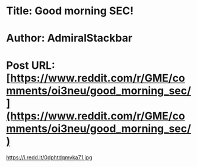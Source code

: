 # Title: Good morning SEC!
# Author: AdmiralStackbar
# Post URL: [https://www.reddit.com/r/GME/comments/oi3neu/good_morning_sec/](https://www.reddit.com/r/GME/comments/oi3neu/good_morning_sec/)


https://i.redd.it/0dphtdqmvka71.jpg